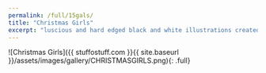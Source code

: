```yaml
---
permalink: /full/15gals/
title: "Christmas Girls"
excerpt: "luscious and hard edged black and white illustrations created using PaintTool SAI and Photoshop."
---
```


![Christmas Girls]({{ stuffostuff.com }}{{ site.baseurl }}/assets/images/gallery/CHRISTMASGIRLS.png){: .full}